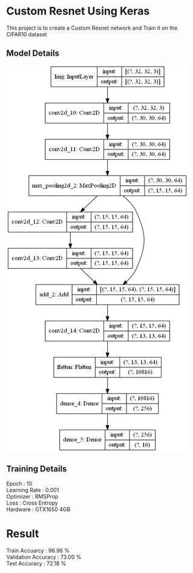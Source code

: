 # Custom Resnet Using Keras 
This project is to create a Custom Resnet network and Train it on the CIFAR10 dataset
## Model Details
![](images/Model.png)

## Training Details
Epoch         : 10  
Learning Rate : 0.001  
Optimizer     : RMSProp  
Loss          : Cross Entropy  
Hardware      : GTX1650 4GB  

# Result
Train Accuarcy      : 96.96 %  
Validation Accuracy : 73.00 %  
Test Accuracy       : 72.18 %  
